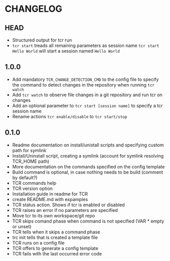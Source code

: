 # CHANGELOG

## HEAD

* Structured output for tcr run
* `tcr start` treads all remaining parameters as session name
  `tcr start Hello World` will start a session named `Hello World`

## 1.0.0

* Add mandatory `TCR_CHANGE_DETECTION_CMD` to the config file to specify the command to detect changes in the repository when running `tcr watch`
* Add `tcr watch` to observe file changes in a git repository and run tcr on changes
* Add an optional parameter to `tcr start [session name]` to specify a tcr session name
* Rename actions `tcr enable/disable` to `tcr start/stop`

## 0.1.0

* Readme documentation on install/unistall scripts and specifying custom path for symlink
* Install/Uninstall script, creating a symlink (account for symlink resolving TCR_HOME path)
* More documentation on the commands specified on the config template
* Build command is optional, in case nothing needs to be build (comment by default?)
* TCR commands help
* TCR version option
* Installation guide in readme for TCR
* create README.md with expamples
* TCR status action. Shows if tcr is enabled or disabled
* TCR raises an error if no parameters are specified
* Move tcr to its own workspace/git repo
* TCR skips comand phase when command is not specified (VAR * empty or unset)
* TCR tells when it skips a command phase
* trc init tells that is created a template file
* TCR runs on a config file
* TCR offers to generate a config template
* TCR fails with the last occurred error code
